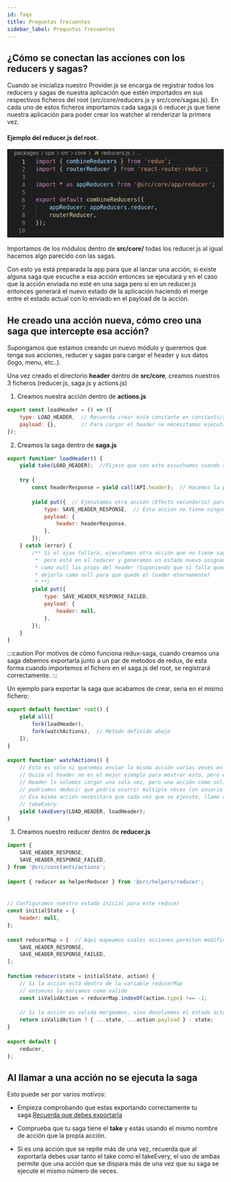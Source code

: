 ```yaml
---
id: faqs
title: Preguntas frecuentes
sidebar_label: Preguntas frecuentes
---
```


## ¿Cómo se conectan las acciones con los reducers y sagas?
Cuando se inicializa nuestro Provider.js se encarga de registrar todos los reducers y sagas de nuestra aplicación que estén importados en sus respectivos ficheros del root (src/core/reducers.js y src/core/sagas.js). En cada uno de estos ficheros importamos cada saga.js ó reducer.js que tiene nuestra aplicación para poder crear los watcher al renderizar la primera vez.

#### Ejemplo del reducer.js del root.
![img](../../static/img/structure/reducer.png)

Importamos de los módulos dentro de **src/core/** todas los reducer.js al igual hacemos algo parecido con las sagas.

Con esto ya está preparada la app para que al lanzar una acción, si existe alguna saga que escuche a esa acción entonces se ejecutará y en el caso que la acción enviada no esté en una saga pero sí en un reducer.js entonces generará el nuevo estado de la aplicación haciendo el merge entre el estado actual con lo enviado en el payload de la acción.

## He creado una acción nueva, cómo creo una saga que intercepte esa acción?
Supongamos que estamos creando un nuevo módulo y queremos que tenga sus acciones, reducer y sagas para cargar el header y sus datos (logo, menu, etc..).

Una vez creado el directorio **header** dentro de **src/core**, creamos nuestros 3 ficheros (reducer.js, saga.js y actions.js)

1. Creamos nuestra acción dentro de **actions.js**

```javascript {2}
export const loadHeader = () => ({
    type: LOAD_HEADER,  // Recuerda crear esta constante en constants/actions.js
    payload: {},        // Para cargar el header no necesitamos ejecutar la accion con parametros. Asi que el payload lo dejamos vacio
});
```

2. Creamos la saga dentro de **saga.js**

```javascript {2}
export function* loadHeader() {
    yield take(LOAD_HEADER);  //Fijese que con esto escuchamos cuando se ejecute alguna acción que en el type tenga el mismo valor (LOAD_HEADER) de esta forma cuando llamamos nuestra acción la interceptamos en la saga.

    try {
        const headerResponse = yield call(API.header);  // Hacemos la petición ajax y guardamos la respuesta en una variable

        yield put({  // Ejecutamos otra acción (Efecto secundario) para guardar la respuesta en el store
            type: SAVE_HEADER_RESPONSE,  // Esta acción no tiene ninguna saga asociada pero está mapeada dentro de nuestro reducer.js
            payload: {
                header: headerResponse,
            },
        });
    } catch (error) {
        /** Si el ajax fallara, ejecutamos otra acción que no tiene saga
         *  pero está en el reducer y generamos un estado nuevo asignando
         * como null las props del header (Suponiendo que si falla queremos
         * dejarlo como null para que quede el loader eternamente)
         * **/
        yield put({
            type: SAVE_HEADER_RESPONSE_FAILED,
            payload: {
                header: null,
            },
        });
    }
}
```
<a name="how-register-a-saga"></a>

:::caution
Por motivos de cómo funciona redux-saga, cuando creamos una saga debemos exportarla junto a un par de metodos de redux, de esta forma cuando importemos el fichero en el saga.js del root, se registrará correctamente.
:::

Un ejemplo para exportar la saga que acabamos de crear, seria en el mismo fichero:

```javascript
export default function* root() {
    yield all([
        fork(loadHeader),
        fork(watchActions),  // Metodo definido abajo
    ]);
}

export function* watchActions() {
    // Esto es sólo si queremos enviar la misma acción varias veces en diferentes puntos de la app.
    // Quiza el header no es el mejor ejemplo para mostrar esto, pero es solo por demostrar como funciona.
    // Header lo solemos cargar una sola vez, pero una acción como solicitar algo que pueda cambiar constantemente (precios por ejemplos)
    // podriamos deducir que podria ocurrir multiple veces (un usuario jugando con las fechas y comparando precios)
    // Esa misma acción necesitara que cada vez que se ejecute, llame a su saga, para eso debemos agregar el
    // takeEvery.
    yield takeEvery(LOAD_HEADER, loadHeader);
}
```
3. Creamos nuestro reducer dentro de **reducer.js**


```javascript
import {
    SAVE_HEADER_RESPONSE,
    SAVE_HEADER_RESPONSE_FAILED,
} from '@src/constants/actions';

import { reducer as helperReducer } from '@src/helpers/reducer';


// Configuramos nuestro estado inicial para este reducer
const initialState = {
    header: null,
};

const reducerMap = [  // Aqui mapeamos cuales acciones permiten modificar el estado de este reducer (initialState)
    SAVE_HEADER_RESPONSE,
    SAVE_HEADER_RESPONSE_FAILED,
];

function reducer(state = initialState, action) {
    // Si la acción está dentro de la variable reducerMap
    // entonces lo marcamos como valido
    const isValidAction = reducerMap.indexOf(action.type) !== -1;

    // Si la acción es valida mergeamos, sino devolvemos el estado actual.
    return isValidAction ? { ...state, ...action.payload } : state;
}

export default {
    reducer,
};
```

## Al llamar a una acción no se ejecuta la saga
Esto puede ser por varios motivos:
* Empieza comprobando que estas exportando correctamente tu saga.[Recuerda que debes exportarla](#how-register-a-saga)

* Comprueba que tu saga tiene el **take** y estás usando el mismo nombre de acción que la propia acción.

* Si es una acción que se repite más de una vez, recuerda que al exportarla debes usar tanto el take como el takeEvery, el uso de ambas permite que una acción que se dispara más de una vez que su saga se ejecute el mismo número de veces.